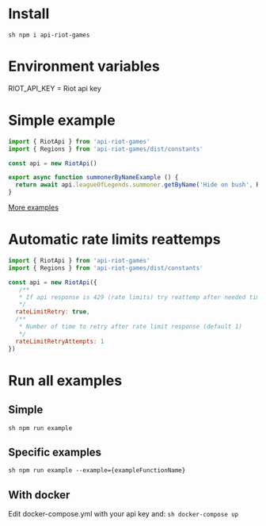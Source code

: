 # Install
```sh npm i api-riot-games```
# Environment variables
RIOT_API_KEY = Riot api key

# Simple example
```js
import { RiotApi } from 'api-riot-games'
import { Regions } from 'api-riot-games/dist/constants'

const api = new RiotApi()

export async function summonerByNameExample () {
  return await api.leagueOfLegends.summoner.getByName('Hide on bush', Regions.KOREA)
}
```
[More examples](https://github.com/Sansossio/riot-games-api/tree/master/example)

# Automatic rate limits reattemps
```js
import { RiotApi } from 'api-riot-games'
import { Regions } from 'api-riot-games/dist/constants'

const api = new RiotApi({
   /**
   * If api response is 429 (rate limits) try reattemp after needed time (default true)
   */
  rateLimitRetry: true,
  /**
   * Number of time to retry after rate limit response (default 1)
   */
  rateLimitRetryAttempts: 1
})
```

# Run all examples
## Simple
```sh npm run example```

## Specific examples
```sh npm run example --example={exampleFunctionName}```

## With docker
Edit docker-compose.yml with your api key and:
```sh docker-compose up```